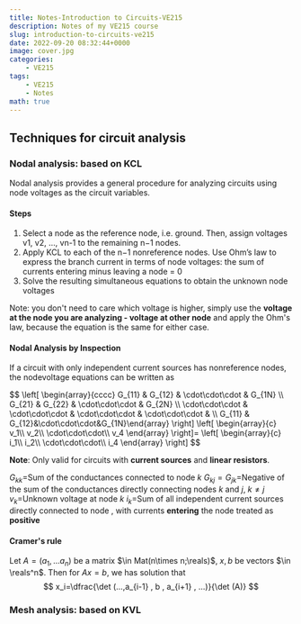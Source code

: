 ```yaml
---
title: Notes-Introduction to Circuits-VE215
description: Notes of my VE215 course
slug: introduction-to-circuits-ve215
date: 2022-09-20 08:32:44+0000
image: cover.jpg
categories:
    - VE215
tags:
    - VE215
    - Notes
math: true
---
```


## Techniques for circuit analysis

### Nodal analysis: based on KCL

Nodal analysis provides a general procedure for analyzing circuits using node voltages as the circuit variables.

#### Steps

1. Select a node as the reference node, i.e. ground. Then, assign voltages v1, v2, …, vn-1 to the remaining n−1 nodes.
1. Apply KCL to each of the n−1 nonreference nodes. Use Ohm’s law to express the branch current in terms of node voltages: the sum of currents entering minus leaving a node = 0
1. Solve the resulting simultaneous equations to obtain the unknown node voltages

Note: you don't need to care which voltage is higher, simply use the **voltage at the node you are analyzing - voltage at other node** and apply the Ohm's law, because the equation is the same for either case.

#### Nodal Analysis by Inspection

If a circuit with only independent current
sources has nonreference nodes, the nodevoltage equations can be written as

<div>
$$
\left[
\begin{array}{cccc}
G_{11} & G_{12} & \cdot\cdot\cdot & G_{1N} \\
G_{21} & G_{22} & \cdot\cdot\cdot & G_{2N} \\
\cdot\cdot\cdot & \cdot\cdot\cdot & \cdot\cdot\cdot & \cdot\cdot\cdot & \\
G_{11} & G_{12}&\cdot\cdot\cdot&G_{1N}\end{array}
\right]
\left[
\begin{array}{c}
v_1\\
v_2\\
\cdot\cdot\cdot\\
v_4
\end{array}
\right]=
\left[
\begin{array}{c}
i_1\\
i_2\\
\cdot\cdot\cdot\\
i_4
\end{array}
\right]
$$
</div>

**Note**: Only valid for circuits with **current sources** and **linear resistors**.

$G_{kk}=$Sum of the conductances connected to node ${k}$
$G_{kj}=G_{jk}=$Negative of the sum of the conductances directly connecting nodes $k$ and $j$, $k\neq j$
$v_k=$Unknown voltage at node ${k}$
$i_k=$Sum of all independent current sources directly connected to node , with currents **entering** the node treated as **positive**

#### Cramer's rule

Let $A=(a_1,...a_n)$ be a matrix $\in Mat(n\times n;\reals)$, $x,b$ be vectors $\in \reals^n$.
Then for $Ax=b$, we has solution that
$$
x_i=\dfrac{\det (...,a_{i-1} , b , a_{i+1} , ...)}{\det (A)}
$$

### Mesh analysis: based on KVL

